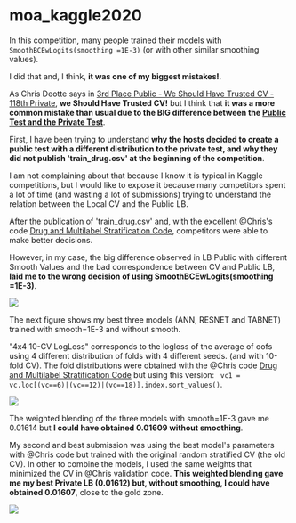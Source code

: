 # moa_kaggle2020
In this competition, many people trained their models with `SmoothBCEwLogits(smoothing =1E-3)` (or with other similar smoothing values).

I did that and, I think, **it was one of my biggest mistakes!**. 

As Chris Deotte says in [3rd Place Public - We Should Have Trusted CV - 118th Private](https://www.kaggle.com/c/lish-moa/discussion/200614), **we Should Have Trusted CV!** but I think that **it was a more common mistake than usual due to the BIG difference between the [Public Test and the Private Test](https://www.kaggle.com/c/lish-moa/discussion/200832)**.

First, I have been trying to understand **why the hosts decided to create a public test with a different distribution to the private test, and why they did not publish 'train_drug.csv' at the beginning of the competition**. 

I am not complaining about that because I know it is typical in Kaggle competitions, but I would like to expose it because many competitors spent a lot of time (and wasting a lot of submissions) trying to understand the relation between the Local CV and the Public LB.

After the publication of 'train_drug.csv' and, with the excellent @Chris's code [Drug and Multilabel Stratification Code](https://www.kaggle.com/c/lish-moa/discussion/195195), competitors were able to make better decisions. 

However, in my case, the big difference observed in LB Public with different Smooth Values and the bad correspondence between CV and Public LB, **laid me to the wrong decision of using SmoothBCEwLogits(smoothing =1E-3)**.

![](https://www.googleapis.com/download/storage/v1/b/kaggle-forum-message-attachments/o/inbox%2F276462%2F4366a1912ce1a2f9d0a15ceebe6dd3a0%2Fold_ann_smooth.png?generation=1607256086941517&alt=media)

The next figure shows my best three models (ANN, RESNET and TABNET) trained with smooth=1E-3 and without smooth. 

"4x4 10-CV LogLoss" corresponds to the logloss of the average of oofs using 4 different distribution of folds with 4 different seeds.  (and with 10-fold CV). The fold distributions were obtained with the @Chris code  [Drug and Multilabel Stratification Code](https://www.kaggle.com/c/lish-moa/discussion/195195) but using this version: ` vc1 = vc.loc[(vc==6)|(vc==12)|(vc==18)].index.sort_values()`.

![](https://www.googleapis.com/download/storage/v1/b/kaggle-forum-message-attachments/o/inbox%2F276462%2F58417ef758d18bb794e51461fe6d2981%2Fchris_validation.png?generation=1607256976822676&alt=media)

The weighted blending of the three models with smooth=1E-3 gave me 0.01614 but **I could have obtained 0.01609 without smoothing**.

My second and best submission was using the best model's parameters with @Chris code but trained with the original random stratified CV (the old CV).  In other to combine the models, I used the same weights that minimized the CV in @Chris validation code. **This weighted blending gave me my best Private LB (0.01612) but, without smoothing, I could have obtained 0.01607**, close to the gold zone.

![](https://www.googleapis.com/download/storage/v1/b/kaggle-forum-message-attachments/o/inbox%2F276462%2F315f056f71aa27f8e20b58c7844f2052%2Frandom_validation.png?generation=1607259248045328&alt=media)
